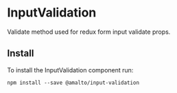 # InputValidation

Validate method used for redux form input validate props.

## Install
To install the InputValidation component run:
```terminal
npm install --save @amalto/input-validation
```